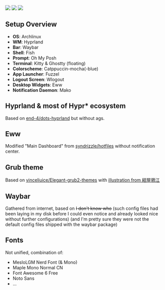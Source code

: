 <img src="https://github.com/Uyanide/dotfiles/blob/main/.chores/desktop.jpg?raw=true"/>
<img src="https://github.com/Uyanide/dotfiles/blob/main/.chores/tiling.png?raw=true"/>
<img src="https://github.com/Uyanide/dotfiles/blob/main/.chores/grub.jpg?raw=true"/>

## Setup Overview

-   **OS**: Archlinux
-   **WM**: Hyprland
-   **Bar**: Waybar
-   **Shell**: Fish
-   **Prompt**: Oh My Posh
-   **Terminal**: Kitty & Ghostty (floating)
-   **Colorscheme**: Catppuccin-mocha(-blue)
-   **App Launcher**: Fuzzel
-   **Logout Screen**: Wlogout
-   **Desktop Widgets**: Eww
-   **Notification Daemon**: Mako

## Hyprland & most of Hypr\* ecosystem

Based on [end-4/dots-hyprland](https://github.com/end-4/dots-hyprland) but without ags.

## Eww

Modified "Main Dashboard" from [syndrizzle/hotfiles](https://github.com/syndrizzle/hotfiles/tree/bspwm) without notification center.

## Grub theme

Based on [vinceliuice/Elegant-grub2-themes](https://github.com/vinceliuice/Elegant-grub2-themes) with [illustration from 紺屋鴉江](https://www.pixiv.net/artworks/119683453)

## Waybar

Gathered from internet, based on <s>I don't know who</s> (such config files had been laying in my disk before I could even notice and already looked nice without further configurations) (and I'm pretty sure they were not the default config files shipped with the waybar package)

## Fonts

Not unified, combination of:

-   MesloLGM Nerd Font (& Mono)
-   Maple Mono Normal CN
-   Font Awesome 6 Free
-   Noto Sans
-   ...
